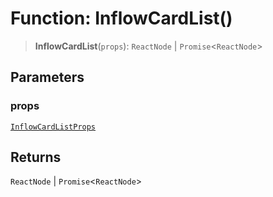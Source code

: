 # Function: InflowCardList()

> **InflowCardList**(`props`): `ReactNode` \| `Promise`\<`ReactNode`\>

## Parameters

### props

[`InflowCardListProps`](../interfaces/InflowCardListProps.md)

## Returns

`ReactNode` \| `Promise`\<`ReactNode`\>
